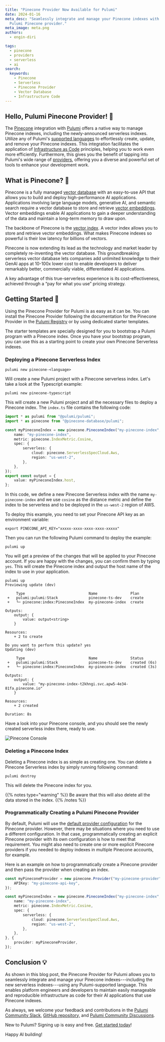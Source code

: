 ```yaml
---
title: "Pinecone Provider Now Available for Pulumi"
date: 2024-01-16
meta_desc: "Seamlessly integrate and manage your Pinecone indexes with the official
  Pulumi Pinecone provider."
meta_image: meta.png
authors:
  - engin-diri

tags:
  - pinecone
  - providers
  - serverless
  - ai
search:
  keywords:
    - Pinecone
    - Serverless
    - Pinecone Provider
    - Vector Database
    - Infrastructure Code
---
```


## Hello, Pulumi Pinecone Provider!  👋

The [Pinecone](https://pinecone.io/) integration with [Pulumi](https://www.pulumi.com) offers a native way to manage Pinecone indexes, including the newly-announced serverless indexes. Utilize any of Pulumi's [supported languages](/docs/languages-sdks/) to effortlessly create, update, and remove your Pinecone indexes. This integration facilitates the application of [Infrastructure as Code](/what-is/what-is-infrastructure-as-code/) principles, helping you to work even more efficiently. Furthermore, this gives you the benefit of tapping into Pulumi's wide range of [providers](/product/), offering you a diverse and powerful set of tools to enhance your development work.

## What is Pinecone? 🧐

Pinecone is a fully managed [vector database](https://www.pinecone.io/learn/vector-database/) with an easy-to-use API that allows you to build and deploy high-performance AI applications. Applications involving large language models, generative AI, and semantic search require a vector database to store and retrieve [vector embeddings](https://www.pinecone.io/learn/vector-embeddings-for-developers/). Vector embeddings enable AI applications to gain a deeper understanding of the data and maintain a long-term memory to draw upon.

The backbone of Pinecone is the [vector index](https://docs.pinecone.io/docs/overview#pinecone-indexes-store-records-with-vector-data). A vector index allows you to store and retrieve vector embeddings. What makes Pinecone indexes so powerful is their low latency for billions of vectors.

Pinecone is now extending its lead as the technology and market leader by completely re-inventing the vector database. This groundbreaking serverless vector database lets companies add unlimited knowledge to their GenAI apps at 10-100x lower cost to enable developers to deliver remarkably better, commercially viable, differentiated AI applications.

A key advantage of this true-serverless experience is its cost-effectiveness, achieved through a “pay for what you use” pricing strategy.

## Getting Started 🤖

Using the Pinecone Provider for Pulumi is as easy as it can be. You can install the Pinecone Provider following the documentation for the Pinecone Provider in the [Pulumi Registry](https://www.pulumi.com/registry/packages/pinecone/) or by using dedicated starter templates.

The starter templates are specially designed for you to bootstrap a Pulumi program with a Pinecone index. Once you have your bootstrap program, you can use this as a starting point to create your own Pinecone Serverless indexes.

### Deploying a Pinecone Serverless Index

```shell
pulumi new pinecone-<language>
```

Will create a new Pulumi project with a Pinecone serverless index. Let's take a look at the Typescript example:

```shell
pulumi new pinecone-typescript
```

This will create a new Pulumi project and all the necessary files to deploy a Pinecone index. The `index.ts` file contains the following code:

```typescript
import * as pulumi from "@pulumi/pulumi";
import * as pinecone from "@pinecone-database/pulumi";

const myPineconeIndex = new pinecone.PineconeIndex("my-pinecone-index", {
    name: "my-pinecone-index",
    metric: pinecone.IndexMetric.Cosine,
    spec: {
        serverless: {
            cloud: pinecone.ServerlessSpecCloud.Aws,
            region: "us-west-2",
        },
    },
});
export const output = {
    value: myPineconeIndex.host,
};
```

In this code, we define a new Pinecone Serverless index with the name `my-pinecone-index` and we use `cosine` as the distance metric and define the index to be serverless and to be deployed in the `us-west-2` region of AWS.

To deploy this example, you need to set your Pinecone API key as an environment variable:

```shell
export PINECONE_API_KEY="xxxxx-xxxx-xxxx-xxxx-xxxxx"
```

Then you can run the following Pulumi command to deploy the example:

```shell
pulumi up
```

You will get a preview of the changes that will be applied to your Pinecone account. If you are happy with the changes, you can confirm them by typing `yes`. This will create the Pinecone index and output the host name of the index to use in your application.

```shell
pulumi up
Previewing update (dev)

     Type                             Name               Plan
 +   pulumi:pulumi:Stack              pinecone-ts-dev    create
 +   └─ pinecone:index:PineconeIndex  my-pinecone-index  create

Outputs:
    output: {
        value: output<string>
    }

Resources:
    + 2 to create

Do you want to perform this update? yes
Updating (dev)

     Type                             Name               Status
 +   pulumi:pulumi:Stack              pinecone-ts-dev    created (6s)
 +   └─ pinecone:index:PineconeIndex  my-pinecone-index  created (3s)

Outputs:
    output: {
        value: "my-pinecone-index-t2khngi.svc.apw5-4e34-81fa.pinecone.io"
    }

Resources:
    + 2 created

Duration: 8s
```

Have a look into your Pinecone console, and you should see the newly created serverless index there, ready to use.

![Pinecone Console](./console.png)

### Deleting a Pinecone Index

Deleting a Pinecone index is as simple as creating one. You can delete a Pinecone Serverless index by simply running following command:

```shell
pulumi destroy
```

This will delete the Pinecone index for you.

{{% notes type="warning" %}}
Be aware that this will also delete all the data stored in the index.
{{% /notes %}}

### Programmatically Creating a Pulumi Pinecone Provider

By default, Pulumi will use the [default provider configuration](/docs/concepts/resources/providers/#default-provider-configuration) for the Pinecone provider. However, there may be situations where you need to use a different configuration. In that case, programmatically creating an explicit Pinecone provider with its own configuration is how to meet that requirement. You might also need to create one or more explicit Pinecone providers if you needed to deploy indexes in multiple Pinecone accounts, for example.

Here is an example on how to programmatically create a Pinecone provider and then pass the provider when creating an index.

```typescript
const myPineconeProvider = new pinecone.Provider("my-pinecone-provider", {
    APIKey: "my-pinecone-api-key",
});

const myPineconeIndex = new pinecone.PineconeIndex("my-pinecone-index", {
    name: "my-pinecone-index",
    metric: pinecone.IndexMetric.Cosine,
    spec: {
        serverless: {
            cloud: pinecone.ServerlessSpecCloud.Aws,
            region: "us-west-2",
        },
    },
}, {
    provider: myPineconeProvider,
});
```

## Conclusion 💡

As shown in this blog post, the Pinecone Provider for Pulumi allows you to seamlessly integrate and manage your Pinecone indexes---including the new serverless indexes---using any Pulumi-supported language. This enables platform engineers and developers to maintain easily manageable and reproducible infrastructure as code for their AI applications that use Pinecone indexes.

As always, we welcome your feedback and contributions in the [Pulumi Community Slack](https://slack.pulumi.com/), [GitHub repository,](https://github.com/pulumi/pulumi) and [Pulumi Community Discussions](https://github.com/pulumi/pulumi/discussions).

New to Pulumi? Signing up is easy and free. [Get started today](/docs/get-started/)!

Happy AI building!
